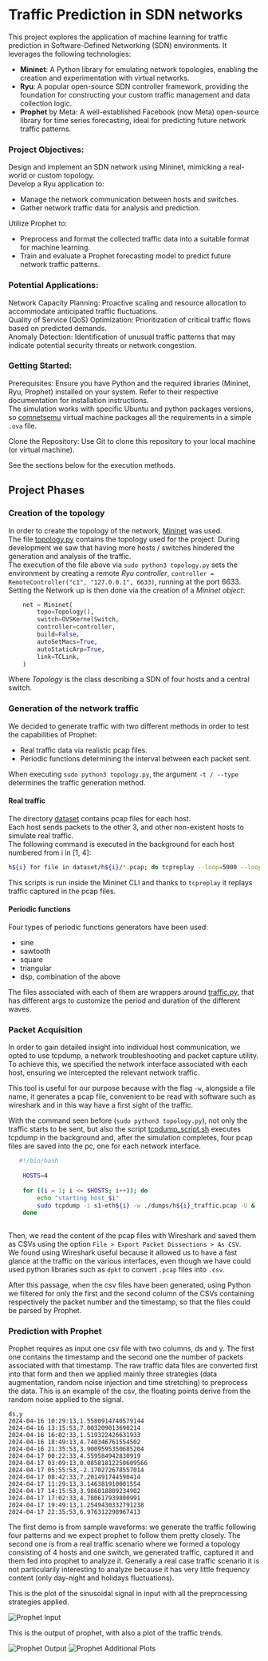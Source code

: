 # Traffic Prediction in SDN networks
This project explores the application of machine learning for traffic prediction in Software-Defined Networking (SDN) environments. It leverages the following technologies:

 - __Mininet__: A Python library for emulating network topologies, enabling the creation and experimentation with virtual networks.  
 - __Ryu__: A popular open-source SDN controller framework, providing the foundation for constructing your custom traffic management and data collection logic.  
 - __Prophet__ by Meta: A well-established Facebook (now Meta) open-source library for time series forecasting, ideal for predicting future network traffic patterns.  

### Project Objectives:

Design and implement an SDN network using Mininet, mimicking a real-world or custom topology.  
Develop a Ryu application to:  
- Manage the network communication between hosts and switches.  
- Gather network traffic data for analysis and prediction.  

Utilize Prophet to:  
- Preprocess and format the collected traffic data into a suitable format for machine learning.  
- Train and evaluate a Prophet forecasting model to predict future network traffic patterns.  

### Potential Applications:

Network Capacity Planning: Proactive scaling and resource allocation to accommodate anticipated traffic fluctuations.  
Quality of Service (QoS) Optimization: Prioritization of critical traffic flows based on predicted demands.  
Anomaly Detection: Identification of unusual traffic patterns that may indicate potential security threats or network congestion.  

### Getting Started:

Prerequisites: Ensure you have Python and the required libraries (Mininet, Ryu, Prophet) installed on your system. Refer to their respective documentation for installation instructions.  
The simulation works with specific Ubuntu and python packages versions, so [comnetsemu](https://www.granelli-lab.org/researches/relevant-projects/comnetsemu-labs) virtual machine packages all the requirements in a simple `.ova` file.  

Clone the Repository: Use Git to clone this repository to your local machine (or virtual machine).  

See the sections below for the execution methods.  

## Project Phases

### Creation of the topology

In order to create the topology of the network, [Mininet](http://mininet.org/) was used.  
The file [topology.py](./network/topology.py) contains the topology used for the project.
During development we saw that having more hosts / switches hindered the generation and analysis of the traffic.  
The execution of the file above via `sudo python3 topology.py` sets the environment by creating a remote _Ryu controller_, `controller = RemoteController("c1", "127.0.0.1", 6633)`, running at the port 6633.  
Setting the Network up is then done via the creation of a _Mininet object_:
```python
    net = Mininet(
        topo=Topology(),
        switch=OVSKernelSwitch,
        controller=controller,
        build=False,
        autoSetMacs=True,
        autoStaticArp=True,
        link=TCLink,
    )
```

Where _Topology_ is the class describing a SDN of four hosts and a central switch.  

### Generation of the network traffic

We decided to generate traffic with two different methods in order to test the capabilities of Prophet:  
- Real traffic data via realistic pcap files.  
- Periodic functions determining the interval between each packet sent.  

When executing `sudo python3 topology.py`, the argument `-t / --type` determines the traffic generation method.  

#### Real traffic

The directory [dataset](./dataset/) contains pcap files for each host.  
Each host sends packets to the other 3, and other non-existent hosts to simulate real traffic.   
The following command is executed in the background for each host numbered from i in \[1, 4\]:  
```bash
h${i} for file in dataset/h${i}/*.pcap; do tcpreplay --loop=5000 --loopdelay-ms=5000 -i h${i}-eth0 --pps=10 $file & done
```

This scripts is run inside the Mininet CLI and thanks to `tcpreplay` it replays traffic captured in the pcap files.

#### Periodic functions

Four types of periodic functions generators have been used:  
- sine  
- sawtooth  
- square  
- triangular  
- dsp, combination of the above

The files associated with each of them are wrappers around [traffic.py](./traffic/traffic.py), that has different args to customize the period and duration of the different waves.   

### Packet Acquisition

In order to gain detailed insight into individual host communication, we opted to use tcpdump, a network troubleshooting and packet capture utility. To achieve this, we specified the network interface associated with each host, ensuring we intercepted the relevant network traffic.  

This tool is useful for our purpose because with the flag `-w`, alongside a file name, it generates a pcap file, convenient to be read with software such as wireshark and in this way have a first sight of the traffic.  
  
With the command seen before (`sudo python3 topology.py`), not only the traffic starts to be sent, but also the script [tcpdump_script.sh](./traffic/tcpdump_script.sh) executes tcpdump in the background and, after the simulation completes, four pcap files are saved into the pc, one for each network interface.  

```bash
   #!/bin/bash
     
    HOSTS=4
     
    for ((i = 1; i <= $HOSTS; i++)); do
        echo "starting host_$i"
        sudo tcpdump -i s1-eth${i} -w ./dumps/h${i}_traffic.pcap -U &
    done
     
```
 
Then, we read the content of the pcap files with Wireshark and saved them as CSVs using the option `File > Export Packet Dissections > As CSV`.  
We found using Wireshark useful because it allowed us to have a fast glance at the traffic on the various interfaces, even though we have could used python libraries such as `dpkt` to convert `.pcap` files into `.csv`.   

After this passage, when the csv files have been generated, using Python we filtered for only the first and the second column of the CSVs containing respectively the packet number and the timestamp, so that the files could be parsed by Prophet.    


### Prediction with Prophet

Prophet requires as input one csv file with two columns, ds and y. The first one contains the timestamp and the second one the number of packets associated with that timestamp. The raw traffic data files are converted first into that form and then we applied mainly three strategies (data augmentation, random noise injection and time stretching) to preprocess the data. This is an example of the csv, the floating points derive from the random noise applied to the signal.

```csv
ds,y
2024-04-16 10:29:13,1.5580914740579144
2024-04-16 13:15:53,7.003209013690214
2024-04-16 16:02:33,1.519322426631933
2024-04-16 18:49:13,4.740346761554502
2024-04-16 21:35:53,3.9009595350685204
2024-04-17 00:22:33,4.559584942830919
2024-04-17 03:09:13,0.08581812250609566
2024-04-17 05:55:53,-2.170272678557014
2024-04-17 08:42:33,7.201491744590414
2024-04-17 11:29:13,3.146381910001554
2024-04-17 14:15:53,3.986018809234902
2024-04-17 17:02:33,4.780617939800991
2024-04-17 19:49:13,1.2549430332791238
2024-04-17 22:35:53,6.976312298967413
```

The first demo is from sample waveforms: we generate the traffic following four patterns and we expect prophet to follow them pretty closely. The second one is from a real traffic scenario where we formed a topology consisting of 4 hosts and one switch, we generated traffic, captured it and them fed into prophet to analyze it. Generally a real case traffic scenario it is not particularily interesting to analyze because it has very little frequency content (only day-night and holidays fluctuations).

This is the plot of the sinusoidal signal in input with all the preprocessing strategies applied.

![Prophet Input](./img/prophet_input.png)

This is the output of prophet, with also a plot of the traffic trends.

![Prophet Output](./img/prophet_output.png)
![Prophet Additional Plots](./img/prophet_trend_plot.png)

